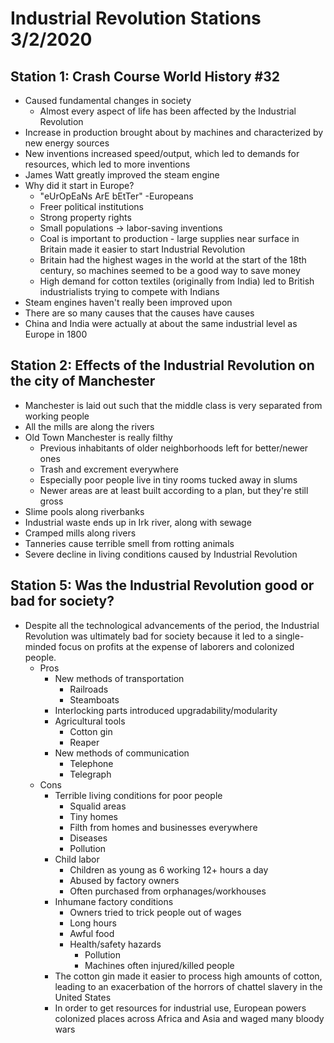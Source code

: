 # Industrial Revolution Stations 3/2/2020
## Station 1: Crash Course World History #32
* Caused fundamental changes in society
  * Almost every aspect of life has been affected by the Industrial Revolution
* Increase in production brought about by machines and characterized by new energy sources
* New inventions increased speed/output, which led to demands for resources, which led to more inventions
* James Watt greatly improved the steam engine
* Why did it start in Europe?
  * "eUrOpEaNs ArE bEtTer" -Europeans
  * Freer political institutions
  * Strong property rights
  * Small populations -> labor-saving inventions
  * Coal is important to production - large supplies near surface in Britain made it easier to start Industrial Revolution
  * Britain had the highest wages in the world at the start of the 18th century, so machines seemed to be a good way to save money
  * High demand for cotton textiles (originally from India) led to British industrialists trying to compete with Indians
* Steam engines haven't really been improved upon
* There are so many causes that the causes have causes
* China and India were actually at about the same industrial level as Europe in 1800
## Station 2: Effects of the Industrial Revolution on the city of Manchester
* Manchester is laid out such that the middle class is very separated from working people
* All the mills are along the rivers
* Old Town Manchester is really filthy
  * Previous inhabitants of older neighborhoods left for better/newer ones
  * Trash and excrement everywhere
  * Especially poor people live in tiny rooms tucked away in slums
  * Newer areas are at least built according to a plan, but they're still gross
* Slime pools along riverbanks
* Industrial waste ends up in Irk river, along with sewage
* Cramped mills along rivers
* Tanneries cause terrible smell from rotting animals
* Severe decline in living conditions caused by Industrial Revolution
## Station 5: Was the Industrial Revolution good or bad for society?
* Despite all the technological advancements of the period, the Industrial Revolution was ultimately bad for society because it led to a single-minded focus on profits at the expense of laborers and colonized people.
  * Pros
    * New methods of transportation
      * Railroads
      * Steamboats
    * Interlocking parts introduced upgradability/modularity
    * Agricultural tools
      * Cotton gin
      * Reaper
    * New methods of communication
      * Telephone
      * Telegraph
  * Cons
    * Terrible living conditions for poor people
      * Squalid areas
      * Tiny homes
      * Filth from homes and businesses everywhere
      * Diseases
      * Pollution
    * Child labor
      * Children as young as 6 working 12+ hours a day
      * Abused by factory owners
      * Often purchased from orphanages/workhouses
    * Inhumane factory conditions
      * Owners tried to trick people out of wages
      * Long hours
      * Awful food
      * Health/safety hazards
        * Pollution
        * Machines often injured/killed people
    * The cotton gin made it easier to process high amounts of cotton, leading to an exacerbation of the horrors of chattel slavery in the United States
    * In order to get resources for industrial use, European powers colonized places across Africa and Asia and waged many bloody wars
